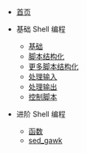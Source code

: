 - [首页](../README.md)

- 基础 Shell 编程

    - [基础](/shell/shell_basic/basic.md)
    - [脚本结构化](/shell/shell_basic/structured_command.md)
    - [更多脚本结构化](/shell/shell_basic/more_structured_command.md)
    - [处理输入](/shell/shell_basic/input.md)
    - [处理输出](/shell/shell_basic/output.md)
    - [控制脚本](/shell/shell_basic/control.md)

- 进阶 Shell 编程

    - [函数](/shell/shell_advanced/function.md)
    - [sed_gawk](/shell/shell_advanced/sed_gawk_basic.md)

